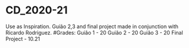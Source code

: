 # CD_2020-21
Use as Inspiration. Guião 2,3 and final project made in conjunction with Ricardo Rodriguez.
#Grades:
  Guião 1 - 20
  Guião 2 - 20 
  Guião 3 - 20
  Final Project - 10.21
